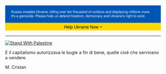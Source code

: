 [![Stand With Ukraine](https://raw.githubusercontent.com/vshymanskyy/StandWithUkraine/main/banner2-direct.svg)](https://stand-with-ukraine.pp.ua)
<hr>

[![Stand With Palestine](https://raw.githubusercontent.com/TheBSD/StandWithPalestine/main/banner-no-action.svg)](https://thebsd.github.io/StandWithPalestine)

E il capitalismo autorizzava le bugie a fin di bene, quelle cioè che servivano a vendere.

M. Cristan

